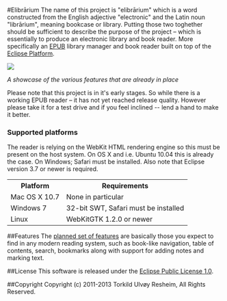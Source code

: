 #Elibrārium
The name of this project is "elibrārium" which is a word constructed from the English adjective "electronic" and the Latin noun "librārium", meaning bookcase or library. Putting those two toghether should be sufficient to describe the purpose of the project – which is essentially to produce an electronic library and book reader. More specifically an [EPUB](http://en.wikipedia.org/wiki/EPUB) library manager and book reader built on top of the [Eclipse Platform](http://www.eclipse.org/platform/).

<img src="https://github.com/turesheim/elibrarium/wiki/collage.png" align="center"/>

*A showcase of the various features that are already in place*

Please note that this project is in it's early stages. So while there is a working EPUB reader – it has not yet reached release quality. However please take it for a test drive and if you feel inclined -- lend a hand to make it better.

### Supported platforms

The reader is relying on the WebKit HTML rendering engine so this must be present on the host system. On OS X and i.e. Ubuntu 10.04 this is already the case. On Windows; Safari must be installed. Also note that Eclipse version 3.7 or newer is required.

<table>
<tr><th>Platform</th><th>Requirements</th></tr>
<tr><td>Mac OS X 10.7</td><td>None in particular</td></tr>
<tr><td>Windows 7</td><td>32-bit SWT, Safari must be installed</td></tr>
<tr><td>Linux</td><td>WebKitGTK 1.2.0 or newer</td></tr>
</table>

##Features
The [planned set of features](/turesheim/elibrarium/wiki/Plan) are basically those you expect to find in any modern reading system, such as book-like navigation, table of contents, search, bookmarks along with support for adding notes and marking text.

##License
This software is released under the [Eclipse Public License 1.0](http://www.eclipse.org/legal/epl-v10.html).

##Copyright
Copyright (c) 2011-2013 Torkild Ulvøy Resheim, All Rights Reserved.
